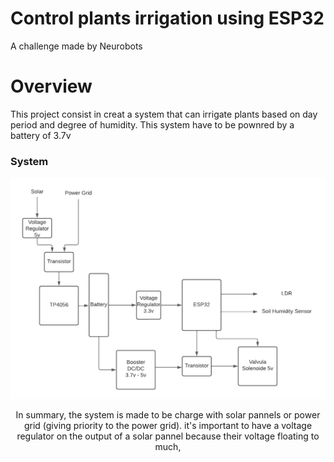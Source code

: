 # Control plants irrigation using ESP32

A challenge made by Neurobots

# Overview

This project consist in creat a system that can irrigate plants based on day period and degree of humidity. This system have to be pownred by a battery of 3.7v 

### System

<div align="center"><img alt="Block Diagram" width="580" src="docs/Image/Block-Diagram.png" />

 In summary, the system is made to be charge with solar pannels or power grid (giving priority to the power grid). it's important to have a voltage regulator on the output of a solar pannel because their voltage floating to much,  
